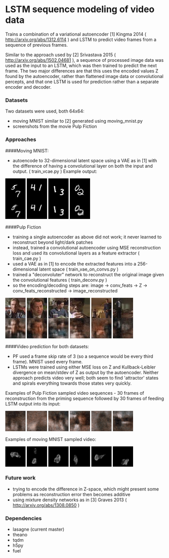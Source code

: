 # LSTM sequence modeling of video data

Trains a combination of a variational autoencoder [1] Kingma 2014 ( http://arxiv.org/abs/1312.6114 ) and LSTM to predict video frames from a sequence of previous frames.

Similar to the approach used by [2] Srivastava 2015 ( http://arxiv.org/abs/1502.04681 ), a sequence of processed image data was used as the input to an LSTM, which was then trained to predict the next frame. The two major differences are that this uses the encoded values Z found by the autoencoder, rather than flattened image data or convolutional percepts, and that one LSTM is used for prediction rather than a separate encoder and decoder.

### Datasets
Two datasets were used, both 64x64:
- moving MNIST similar to [2] generated using moving_mnist.py
- screenshots from the movie Pulp Fiction

### Approaches
####Moving MNIST:
- autoencode to 32-dimensional latent space using a VAE as in [1] with the difference of having a convolutional layer on both the input and output. ( train_vcae.py ) Example output:

![image](picture_output/mm_ae_examples/output_2.jpg)
![image](picture_output/mm_ae_examples/output_21.jpg)
![image](picture_output/mm_ae_examples/output_22.jpg)
![image](picture_output/mm_ae_examples/output_29.jpg)

####Pulp Fiction
- training a single autoencoder as above did not work; it never learned to reconstruct beyond light/dark patches
- instead, trained a convolutional autoencoder using MSE reconstruction loss and used its convolutional layers as a feature extractor ( train_cae.py )
- used a VAE as in [1] to encode the extracted features into a 256-dimensional latent space ( train_vae_on_convs.py )
- trained a "deconvoluter" network to reconstruct the original image given the convolutional features ( train_deconv.py )
- so the encoding/decoding steps are: image -> conv_feats -> Z -> conv_feats_reconstructed -> image_reconstructed

![image](picture_output/pf_ae_examples/output_301.jpg)
![image](picture_output/pf_ae_examples/output_321.jpg)
![image](picture_output/pf_ae_examples/output_323.jpg)
![image](picture_output/pf_ae_examples/output_328.jpg)
![image](picture_output/pf_ae_examples/output_339.jpg)
![image](picture_output/pf_ae_examples/output_351.jpg)

####Video prediction for both datasets:
- PF used a frame skip rate of 3 (so a sequence would be every third frame). MNIST used every frame.
- LSTMs were trained using either MSE loss on Z and Kullback-Leibler divergence on mean/stdev of Z as output by the autoencoder. Neither approach predicts video very well; both seem to find 'attractor' states and spirals everything towards those states very quickly.

Examples of Pulp Fiction sampled video sequences - 30 frames of reconstruction from the priming sequence followed by 30 frames of feeding LSTM output into its input:

![image](picture_output/pf_vid_examples/sample_51.gif)
![image](picture_output/pf_vid_examples/sample_102.gif)
![image](picture_output/pf_vid_examples/sample_136.gif)
![image](picture_output/pf_vid_examples/sample_170.gif)
![image](picture_output/pf_vid_examples/sample_187.gif)
![image](picture_output/pf_vid_examples/sample_459.gif)

Examples of moving MNIST sampled video:

![image](picture_output/mm_vid_examples/sample_22.gif)
![image](picture_output/mm_vid_examples/sample_66.gif)
![image](picture_output/mm_vid_examples/sample_99.gif)
![image](picture_output/mm_vid_examples/sample_110.gif)
![image](picture_output/mm_vid_examples/sample_121.gif)
![image](picture_output/mm_vid_examples/sample_275.gif)

### Future work
- trying to encode the difference in Z-space, which might present some problems as reconstruction error then becomes additive
- using mixture density networks as in [3] Graves 2013 ( http://arxiv.org/abs/1308.0850 )

### Dependencies
- lasagne (current master)
- theano
- tqdm
- h5py
- fuel
